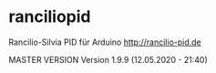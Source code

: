 # ranciliopid
Rancilio-Silvia PID für Arduino http://rancilio-pid.de

MASTER VERSION
Version 1.9.9 (12.05.2020 - 21:40)


